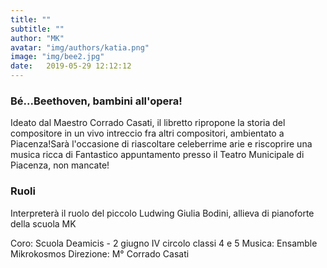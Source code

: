 ```yaml
---
title: ""
subtitle: ""
author: "MK"
avatar: "img/authors/katia.png"
image: "img/bee2.jpg"
date:   2019-05-29 12:12:12
---
```


### Bé...Beethoven, bambini all'opera!
Ideato dal Maestro Corrado Casati, il libretto ripropone la storia del compositore in un vivo intreccio fra altri compositori, ambientato a Piacenza!Sarà l'occasione di riascoltare celeberrime arie e riscoprire una musica ricca di
Fantastico appuntamento presso il Teatro Municipale di Piacenza, non mancate!


### Ruoli
Interpreterà il ruolo del piccolo Ludwing Giulia Bodini, allieva di pianoforte della scuola MK

Coro: Scuola Deamicis - 2 giugno IV circolo classi 4 e 5
Musica: Ensamble Mikrokosmos
Direzione: M° Corrado Casati
